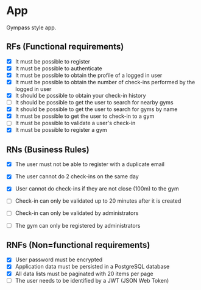 # App

Gympass style app.

## RFs (Functional requirements)

- [x] It must be possible to register
- [x] It must be possible to authenticate
- [x] It must be possible to obtain the profile of a logged in user
- [x] It must be possible to obtain the number of check-ins performed by the logged in user
- [x] It should be possible to obtain your check-in history
- [ ] It should be possible to get the user to search for nearby gyms
- [x] It should be possible to get the user to search for gyms by name
- [x] It must be possible to get the user to check-in to a gym
- [ ] It must be possible to validate a user's check-in
- [x] It must be possible to register a gym

## RNs (Business Rules)

- [x] The user must not be able to register with a duplicate email
- [x] The user cannot do 2 check-ins on the same day
- [x] User cannot do check-ins if they are not close (100m) to the gym
- [ ] Check-in can only be validated up to 20 minutes after it is created
- [ ] Check-in can only be validated by administrators
- [ ] The gym can only be registered by administrators


## RNFs (Non=functional requirements)

- [x] User password must be encrypted
- [x] Application data must be persisted in a PostgreSQL database
- [x] All data lists must be paginated with 20 items per page
- [ ] The user needs to be identified by a JWT (JSON Web Token)